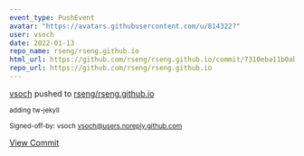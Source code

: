 ```yaml
---
event_type: PushEvent
avatar: "https://avatars.githubusercontent.com/u/814322?"
user: vsoch
date: 2022-01-13
repo_name: rseng/rseng.github.io
html_url: https://github.com/rseng/rseng.github.io/commit/7310eba11b0ab4fefdd0a18ce3fe1b3541996355
repo_url: https://github.com/rseng/rseng.github.io
---
```


<a href='https://github.com/vsoch' target='_blank'>vsoch</a> pushed to <a href='https://github.com/rseng/rseng.github.io' target='_blank'>rseng/rseng.github.io</a>

<small>adding tw-jekyll

Signed-off-by: vsoch <vsoch@users.noreply.github.com></small>

<a href='https://github.com/rseng/rseng.github.io/commit/7310eba11b0ab4fefdd0a18ce3fe1b3541996355' target='_blank'>View Commit</a>